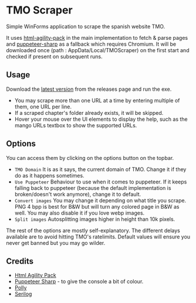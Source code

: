 # TMO Scraper

Simple WinForms application to scrape the spanish website TMO.

It uses [html-agility-pack](https://github.com/zzzprojects/html-agility-pack) in the main implementation to fetch & parse pages and [puppeteer-sharp](https://github.com/hardkoded/puppeteer-sharp) as a fallback which requires Chromium. It will be downloaded once (path : AppData/Local/TMOScraper) on the first start and checked if present on subsequent runs.

## Usage

Download the [latest version](https://github.com/Ylevo/TMOScraper/releases/latest) from the releases page and run the exe. 

- You may scrape more than one URL at a time by entering multiple of them, one URL per line.
- If a scraped chapter's folder already exists, it will be skipped.
- Hover your mouse over the UI elements to display the help, such as the mango URLs textbox to show the supported URLs.

## Options

You can access them by clicking on the options button on the topbar.

- `TMO Domain` It is as it says, the current domain of TMO. Change it if they do as it happens sometimes.
- `Use Puppeteer` Behaviour to use when it comes to puppeteer. If it keeps falling back to puppeteer (because the default implementation is broken/doesn't work anymore), change it to default.
- `Convert images` You may change it depending on what title you scrape. PNG 4 bpp is best for B&W but will turn any colored page in B&W as well. You may also disable it if you love webp images.
- `Split images` Autosplitting images higher in height than 10k pixels.

The rest of the options are mostly self-explanatory. The different delays available are to avoid hitting TMO's ratelimits. Default values will ensure you never get banned but you may go wilder.

## Credits

- [Html Agility Pack](https://github.com/zzzprojects/html-agility-pack)
- [Puppeteer Sharp](https://github.com/hardkoded/puppeteer-sharp) - to give the console a bit of colour.
- [Polly](https://github.com/App-vNext/Polly)
- [Serilog](https://github.com/serilog/serilog)
